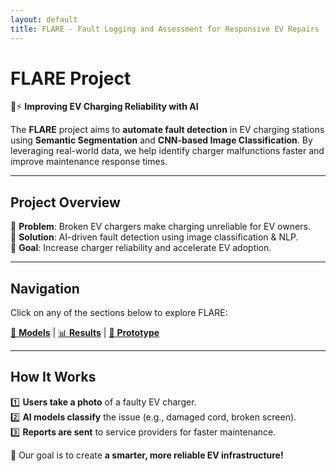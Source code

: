 ```yaml
---
layout: default
title: FLARE - Fault Logging and Assessment for Responsive EV Repairs
---
```


# **FLARE Project**
🚗⚡ **Improving EV Charging Reliability with AI**

The **FLARE** project aims to **automate fault detection** in EV charging stations using **Semantic Segmentation** and **CNN-based Image Classification**. By leveraging real-world data, we help identify charger malfunctions faster and improve maintenance response times.

---

## **Project Overview**
🔹 **Problem**: Broken EV chargers make charging unreliable for EV owners.  
🔹 **Solution**: AI-driven fault detection using image classification & NLP.  
🔹 **Goal**: Increase charger reliability and accelerate EV adoption.  

---

## **Navigation**
Click on any of the sections below to explore FLARE:

[🔬 **Models**](models) | [📊 **Results**](results) | [📱 **Prototype**](prototype)

---

## **How It Works**
1️⃣ **Users take a photo** of a faulty EV charger.  
2️⃣ **AI models classify** the issue (e.g., damaged cord, broken screen).  
3️⃣ **Reports are sent** to service providers for faster maintenance.

🚀 Our goal is to create **a smarter, more reliable EV infrastructure!**

